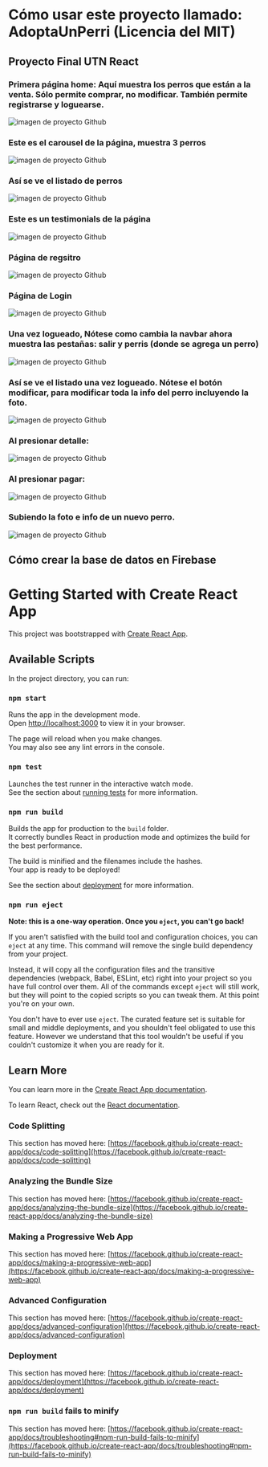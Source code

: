 # Cómo usar este proyecto llamado: AdoptaUnPerri (Licencia del MIT)

## Proyecto Final UTN React

### Primera página home: Aquí muestra los perros que están a la venta. Sólo permite comprar, no modificar. También permite registrarse y loguearse.

![imagen de proyecto Github](pictures_github/foto1.JPG)

### Este es el carousel de la página, muestra 3 perros

![imagen de proyecto Github](pictures_github/foto2.JPG)

### Así se ve el listado de perros

![imagen de proyecto Github](pictures_github/foto3.JPG)

### Este es un testimonials de la página

![imagen de proyecto Github](pictures_github/foto4.JPG)

### Página de regsitro

![imagen de proyecto Github](pictures_github/foto5.JPG)

### Página de Login

![imagen de proyecto Github](pictures_github/foto6.JPG)

### Una vez logueado, Nótese como cambia la navbar ahora muestra las pestañas: salir y perris (donde se agrega un perro)

![imagen de proyecto Github](pictures_github/foto7.JPG)

### Así se ve el listado una vez logueado. Nótese el botón modificar, para modificar toda la info del perro incluyendo la foto.

![imagen de proyecto Github](pictures_github/foto8.JPG)

### Al presionar detalle:

![imagen de proyecto Github](pictures_github/foto9detalle.JPG)

### Al presionar pagar:

![imagen de proyecto Github](pictures_github/foto10pagarJPG.JPG)

### Subiendo la foto e info de un nuevo perro.

![imagen de proyecto Github](pictures_github/foto11nuevo.JPG)

## Cómo crear la base de datos en Firebase




# Getting Started with Create React App

This project was bootstrapped with [Create React App](https://github.com/facebook/create-react-app).

## Available Scripts

In the project directory, you can run:

### `npm start`

Runs the app in the development mode.\
Open [http://localhost:3000](http://localhost:3000) to view it in your browser.

The page will reload when you make changes.\
You may also see any lint errors in the console.

### `npm test`

Launches the test runner in the interactive watch mode.\
See the section about [running tests](https://facebook.github.io/create-react-app/docs/running-tests) for more information.

### `npm run build`

Builds the app for production to the `build` folder.\
It correctly bundles React in production mode and optimizes the build for the best performance.

The build is minified and the filenames include the hashes.\
Your app is ready to be deployed!

See the section about [deployment](https://facebook.github.io/create-react-app/docs/deployment) for more information.

### `npm run eject`

**Note: this is a one-way operation. Once you `eject`, you can't go back!**

If you aren't satisfied with the build tool and configuration choices, you can `eject` at any time. This command will remove the single build dependency from your project.

Instead, it will copy all the configuration files and the transitive dependencies (webpack, Babel, ESLint, etc) right into your project so you have full control over them. All of the commands except `eject` will still work, but they will point to the copied scripts so you can tweak them. At this point you're on your own.

You don't have to ever use `eject`. The curated feature set is suitable for small and middle deployments, and you shouldn't feel obligated to use this feature. However we understand that this tool wouldn't be useful if you couldn't customize it when you are ready for it.

## Learn More

You can learn more in the [Create React App documentation](https://facebook.github.io/create-react-app/docs/getting-started).

To learn React, check out the [React documentation](https://reactjs.org/).

### Code Splitting

This section has moved here: [https://facebook.github.io/create-react-app/docs/code-splitting](https://facebook.github.io/create-react-app/docs/code-splitting)

### Analyzing the Bundle Size

This section has moved here: [https://facebook.github.io/create-react-app/docs/analyzing-the-bundle-size](https://facebook.github.io/create-react-app/docs/analyzing-the-bundle-size)

### Making a Progressive Web App

This section has moved here: [https://facebook.github.io/create-react-app/docs/making-a-progressive-web-app](https://facebook.github.io/create-react-app/docs/making-a-progressive-web-app)

### Advanced Configuration

This section has moved here: [https://facebook.github.io/create-react-app/docs/advanced-configuration](https://facebook.github.io/create-react-app/docs/advanced-configuration)

### Deployment

This section has moved here: [https://facebook.github.io/create-react-app/docs/deployment](https://facebook.github.io/create-react-app/docs/deployment)

### `npm run build` fails to minify

This section has moved here: [https://facebook.github.io/create-react-app/docs/troubleshooting#npm-run-build-fails-to-minify](https://facebook.github.io/create-react-app/docs/troubleshooting#npm-run-build-fails-to-minify)

